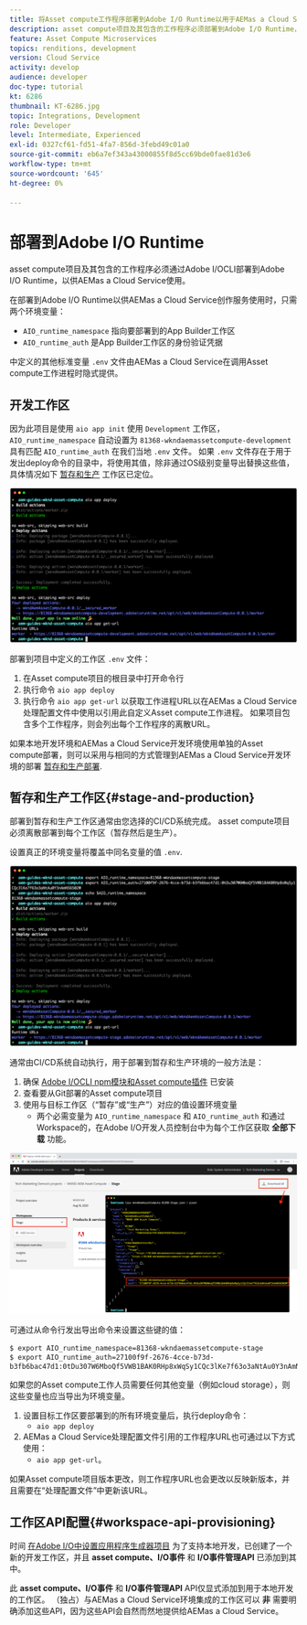 ```yaml
---
title: 将Asset compute工作程序部署到Adobe I/O Runtime以用于AEMas a Cloud Service
description: asset compute项目及其包含的工作程序必须部署到Adobe I/O Runtime，以供AEMas a Cloud Service使用。
feature: Asset Compute Microservices
topics: renditions, development
version: Cloud Service
activity: develop
audience: developer
doc-type: tutorial
kt: 6286
thumbnail: KT-6286.jpg
topic: Integrations, Development
role: Developer
level: Intermediate, Experienced
exl-id: 0327cf61-fd51-4fa7-856d-3febd49c01a0
source-git-commit: eb6a7ef343a43000855f8d5cc69bde0fae81d3e6
workflow-type: tm+mt
source-wordcount: '645'
ht-degree: 0%

---
```


# 部署到Adobe I/O Runtime

asset compute项目及其包含的工作程序必须通过Adobe I/OCLI部署到Adobe I/O Runtime，以供AEMas a Cloud Service使用。

在部署到Adobe I/O Runtime以供AEMas a Cloud Service创作服务使用时，只需两个环境变量：

+ `AIO_runtime_namespace` 指向要部署到的App Builder工作区
+ `AIO_runtime_auth` 是App Builder工作区的身份验证凭据

中定义的其他标准变量 `.env` 文件由AEMas a Cloud Service在调用Asset compute工作进程时隐式提供。

## 开发工作区

因为此项目是使用 `aio app init` 使用 `Development` 工作区， `AIO_runtime_namespace` 自动设置为 `81368-wkndaemassetcompute-development` 具有匹配 `AIO_runtime_auth` 在我们当地 `.env` 文件。  如果 `.env` 文件存在于用于发出deploy命令的目录中，将使用其值，除非通过OS级别变量导出替换这些值，具体情况如下 [暂存和生产](#stage-and-production) 工作区已定位。

![使用.env变量部署aio应用程序](./assets/runtime/development__aio.png)

部署到项目中定义的工作区 `.env` 文件：

1. 在Asset compute项目的根目录中打开命令行
1. 执行命令 `aio app deploy`
1. 执行命令 `aio app get-url` 以获取工作进程URL以在AEMas a Cloud Service处理配置文件中使用以引用此自定义Asset compute工作进程。 如果项目包含多个工作程序，则会列出每个工作程序的离散URL。

如果本地开发环境和AEMas a Cloud Service开发环境使用单独的Asset compute部署，则可以采用与相同的方式管理到AEMas a Cloud Service开发环境的部署 [暂存和生产部署](#stage-and-production).

## 暂存和生产工作区{#stage-and-production}

部署到暂存和生产工作区通常由您选择的CI/CD系统完成。 asset compute项目必须离散部署到每个工作区（暂存然后是生产）。

设置真正的环境变量将覆盖中同名变量的值 `.env`.

![使用导出变量部署aio应用程序](./assets/runtime/stage__export-and-aio.png)

通常由CI/CD系统自动执行，用于部署到暂存和生产环境的一般方法是：

1. 确保 [Adobe I/OCLI npm模块和Asset compute插件](../set-up/development-environment.md#aio) 已安装
1. 查看要从Git部署的Asset compute项目
1. 使用与目标工作区（“暂存”或“生产”）对应的值设置环境变量
   + 两个必需变量为 `AIO_runtime_namespace` 和 `AIO_runtime_auth` 和通过Workspace的，在Adobe I/O开发人员控制台中为每个工作区获取 __全部下载__ 功能。

![Adobe Developer控制台 — AIO运行时命名空间和身份验证](./assets/runtime/stage-auth-namespace.png)

可通过从命令行发出导出命令来设置这些键的值：

```
$ export AIO_runtime_namespace=81368-wkndaemassetcompute-stage
$ export AIO_runtime_auth=27100f9f-2676-4cce-b73d-b3fb6bac47d1:0tDu307W6MboQf5VWB1BAK0RHp8xWqSy1CQc3lKe7f63o3aNtAu0Y3nAmN56502W
```

如果您的Asset compute工作人员需要任何其他变量（例如cloud storage），则这些变量也应当导出为环境变量。

1. 设置目标工作区要部署到的所有环境变量后，执行deploy命令：
   + `aio app deploy`
1. AEMas a Cloud Service处理配置文件引用的工作程序URL也可通过以下方式使用：
   + `aio app get-url`。

如果Asset compute项目版本更改，则工作程序URL也会更改以反映新版本，并且需要在“处理配置文件”中更新该URL。

## 工作区API配置{#workspace-api-provisioning}

时间 [在Adobe I/O中设置应用程序生成器项目](../set-up/app-builder.md) 为了支持本地开发，已创建了一个新的开发工作区，并且 __asset compute、I/O事件__ 和 __I/O事件管理API__ 已添加到其中。

此 __asset compute、I/O事件__ 和 __I/O事件管理API__ API仅显式添加到用于本地开发的工作区。 （独占）与AEMas a Cloud Service环境集成的工作区可以 __非__ 需要明确添加这些API，因为这些API会自然而然地提供给AEMas a Cloud Service。

